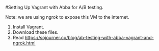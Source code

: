 #Setting Up Vagrant with Abba for A/B testing.

Note: we are using ngrok to expose this VM to the internet.

1. Install Vagrant.
2. Download these files.
3. Read https://sojourner.co/blog/ab-testing-with-abba-vagrant-and-ngrok.html
